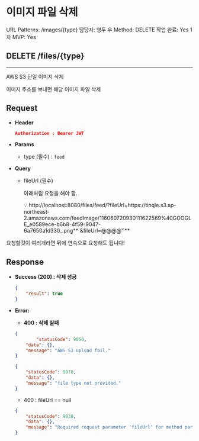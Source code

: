 # 이미지 파일 삭제

URL Patterns: /images/{type}
담당자: 영두 우
Method: DELETE
작업 완료: Yes
1차 MVP: Yes

## DELETE /files/{type}

---

AWS S3 단일 이미지 삭제

이미지 주소를 보내면 해당 이미지 파일 삭제

## **Request**

- **Header**
    
    ```json
    Authorization : Bearer JWT
    ```
    
- **Params**
    - type (필수) : `feed`
- **Query**
    - fileUrl (필수)
        
        아래처럼 요청을 해야 함.
        
        <aside>
        💡 http://localhost:8080/files/feed/?fileUrl=https://tinqle.s3.ap-northeast-2.amazonaws.com/feedImage/116060720930111622569%40GOOGLE_e0589ece-b6b8-4f59-9047-6a7650a1d330_.png**`&fileUrl=@@@@'`**
        
        </aside>
        

요청할것이 여러개라면 뒤에 연속으로 요청해도 됩니다!

## Response

- **Success (200) : 삭제 성공**
    
    ```json
    {
        "result": true
    }
    ```
    

- **Error:**
    - **400 : 삭제 실패**
    
    ```json
    {
    		"statusCode": 9050,
        "data": {},
        "message": "AWS S3 upload fail."
    }
    ```
    
    ```json
    {
        "statusCode": 9070,
        "data": {},
        "message": "file type not provided."
    }
    ```
    
    - 400 : fileUrl == null
    
    ```json
    {
        "statusCode": 9030,
        "data": {},
        "message": "Required request parameter 'fileUrl' for method parameter type String is not present"
    }
    ```